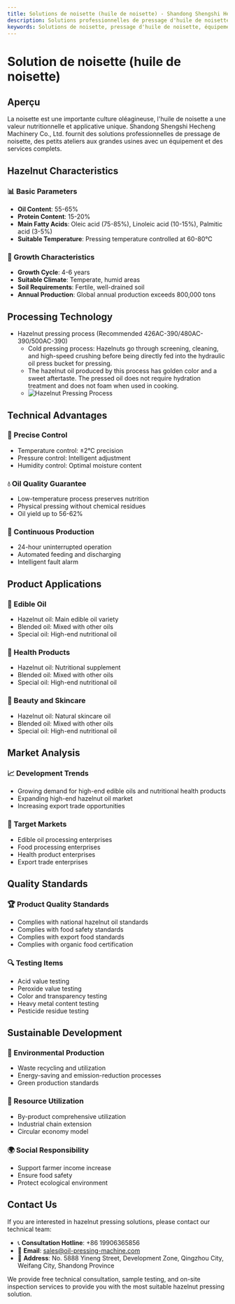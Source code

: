 ```yaml
---
title: Solutions de noisette (huile de noisette) - Shandong Shengshi Hecheng Machinery Co., Ltd.
description: Solutions professionnelles de pressage d'huile de noisette, fournissant des équipements et services techniques de transformation d'huile de noisette, teneur en huile 55-65%, utilisant le processus de pressage à froid pour mettre en valeur l'arôme, répondant aux besoins différents des petits ateliers aux grandes usines.
keywords: Solutions de noisette, pressage d'huile de noisette, équipement de transformation de noisette, ligne de production d'huile de noisette, processus de pressage à froid de noisette, presse à huile de noisette, extraction d'huile de noisette, transformation de graines oléagineuses de noisette, équipement de pressage d'huile de noisette, équipement de production d'huile de noisette, usine de transformation d'huile de noisette
---
```


# Solution de noisette (huile de noisette)

## Aperçu

La noisette est une importante culture oléagineuse, l'huile de noisette a une valeur nutritionnelle et applicative unique. Shandong Shengshi Hecheng Machinery Co., Ltd. fournit des solutions professionnelles de pressage de noisette, des petits ateliers aux grandes usines avec un équipement et des services complets.

## Hazelnut Characteristics

### 📊 Basic Parameters
- **Oil Content**: 55-65%
- **Protein Content**: 15-20%
- **Main Fatty Acids**: Oleic acid (75-85%), Linoleic acid (10-15%), Palmitic acid (3-5%)
- **Suitable Temperature**: Pressing temperature controlled at 60-80℃

### 🌱 Growth Characteristics
- **Growth Cycle**: 4-6 years
- **Suitable Climate**: Temperate, humid areas
- **Soil Requirements**: Fertile, well-drained soil
- **Annual Production**: Global annual production exceeds 800,000 tons

## Processing Technology

+ Hazelnut pressing process (Recommended 426AC-390/480AC-390/500AC-390)
     + Cold pressing process: Hazelnuts go through screening, cleaning, and high-speed crushing before being directly fed into the hydraulic oil press bucket for pressing.
     + The hazelnut oil produced by this process has golden color and a sweet aftertaste. The pressed oil does not require hydration treatment and does not foam when used in cooking.
     + ![Hazelnut Pressing Process](/images/榛子冷榨工艺概览_An%20Overview%20of%20the%20Cold%20Pressing%20Process%20of%20Hazelnuts.png)

## Technical Advantages

### 🎯 Precise Control
- Temperature control: ±2℃ precision
- Pressure control: Intelligent adjustment
- Humidity control: Optimal moisture content

### 💧 Oil Quality Guarantee
- Low-temperature process preserves nutrition
- Physical pressing without chemical residues
- Oil yield up to 56-62%

### 🔄 Continuous Production
- 24-hour uninterrupted operation
- Automated feeding and discharging
- Intelligent fault alarm

## Product Applications

### 🍳 Edible Oil
- Hazelnut oil: Main edible oil variety
- Blended oil: Mixed with other oils
- Special oil: High-end nutritional oil

### 💊 Health Products
- Hazelnut oil: Nutritional supplement
- Blended oil: Mixed with other oils
- Special oil: High-end nutritional oil

### 💄 Beauty and Skincare
- Hazelnut oil: Natural skincare oil
- Blended oil: Mixed with other oils
- Special oil: High-end nutritional oil

## Market Analysis

### 📈 Development Trends
- Growing demand for high-end edible oils and nutritional health products
- Expanding high-end hazelnut oil market
- Increasing export trade opportunities

### 🎯 Target Markets
- Edible oil processing enterprises
- Food processing enterprises
- Health product enterprises
- Export trade enterprises

## Quality Standards

### 🏆 Product Quality Standards
- Complies with national hazelnut oil standards
- Complies with food safety standards
- Complies with export food standards
- Complies with organic food certification

### 🔍 Testing Items
- Acid value testing
- Peroxide value testing
- Color and transparency testing
- Heavy metal content testing
- Pesticide residue testing

## Sustainable Development

### 🌱 Environmental Production
- Waste recycling and utilization
- Energy-saving and emission-reduction processes
- Green production standards

### 🔄 Resource Utilization
- By-product comprehensive utilization
- Industrial chain extension
- Circular economy model

### 🌍 Social Responsibility
- Support farmer income increase
- Ensure food safety
- Protect ecological environment

## Contact Us

If you are interested in hazelnut pressing solutions, please contact our technical team:

- 📞 **Consultation Hotline**: +86 19906365856
- 📧 **Email**: sales@oil-pressing-machine.com
- 📍 **Address**: No. 5888 Yineng Street, Development Zone, Qingzhou City, Weifang City, Shandong Province

We provide free technical consultation, sample testing, and on-site inspection services to provide you with the most suitable hazelnut pressing solution.
